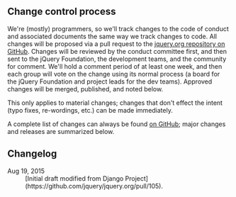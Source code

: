 <script>{
  "title": "jQuery Foundation Code of Conduct - Changes",
  "pageTemplate": "page-conduct.php"
}</script>

## Change control process

We're (mostly) programmers, so we'll track changes to the code of conduct and associated documents the same way we track changes to code. All changes will be proposed via a pull request to the [jquery.org repository on GitHub](https://github.com/jquery/jquery.org). Changes will be reviewed by the conduct committee first, and then sent to the jQuery Foundation, the development teams, and the community for comment. We'll hold a comment period of at least one week, and then each group will vote on the change using its normal process (a board for the jQuery Foundation and project leads for the dev teams). Approved changes will be merged, published, and noted below.

This only applies to material changes; changes that don't effect the intent (typo fixes, re-wordings, etc.) can be made immediately.

A complete list of changes can always be found [on GitHub](https://github.com/jquery/jquery.org/commits/master/pages/conduct.md); major changes and releases are summarized below.

## Changelog

<dl>

<dt>Aug 19, 2015</dt>
<dd>[Initial draft modified from Django Project](https://github.com/jquery/jquery.org/pull/105).</dd>

</dl>
